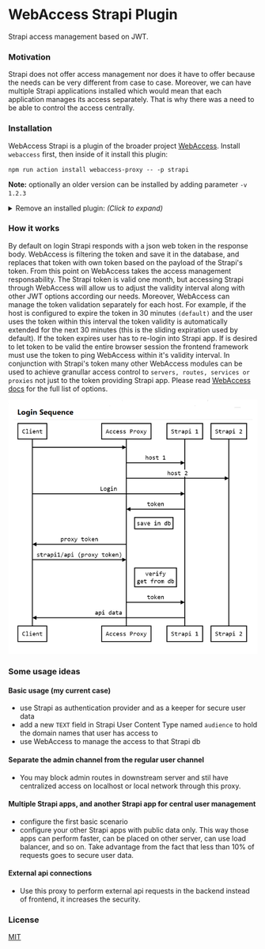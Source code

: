 # WebAccess Strapi Plugin

Strapi access management based on JWT.

### Motivation

Strapi does not offer access management nor does it have to offer because the needs can be very different from case to case. Moreover, we can have multiple Strapi applications installed which would mean that each application manages its access separately. That is why there was a need to be able to control the access centrally.

### Installation

WebAccess Strapi is a plugin of the broader project [WebAccess](https://github.com/SorinGFS/webaccess). Install `webaccess` first, then inside of it install this plugin: 

```shell
npm run action install webaccess-proxy -- -p strapi
```

**Note:** optionally an older version can be installed by adding parameter `-v 1.2.3`

<details>
<summary>Remove an installed plugin: <em>(Click to expand)</em></summary>

```shell
npm run action uninstall webaccess-proxy -- -p strapi
```

</details>

### How it works

By default on login Strapi responds with a json web token in the response body. WebAccess is filtering the token and save it in the database, and replaces that token with own token based on the payload of the Strapi's token. From this point on WebAccess takes the access management responsability. The Strapi token is valid one month, but accessing Strapi through WebAccess will allow us to adjust the validity interval along with other JWT options according our needs. Moreover, WebAccess can manage the token validation separately for each host. For example, if the host is configured to expire the token in 30 minutes `(default)` and the user uses the token within this interval the token validity is automatically extended for the next 30 minutes (this is the sliding expiration used by default). If the token expires user has to re-login into Strapi app. If is desired to let token to be valid the entire browser session the frontend framework must use the token to ping WebAccess within it's validity interval. In conjunction with Strapi's token many other WebAccess modules can be used to achieve granullar access control to `servers, routes, services or proxies` not just to the token providing Strapi app. Please read [WebAccess docs](https://github.com/SorinGFS/webaccess#documentation) for the full list of options.

![login sequence](docs/images/login-sequence.png)

### Some usage ideas

#### Basic usage (my current case)

-   use Strapi as authentication provider and as a keeper for secure user data
-   add a new `TEXT` field in Strapi User Content Type named `audience` to hold the domain names that user has access to
-   use WebAccess to manage the access to that Strapi db

#### Separate the admin channel from the regular user channel

-   You may block admin routes in downstream server and stil have centralized access on localhost or local network through this proxy.

#### Multiple Strapi apps, and another Strapi app for central user management

-   configure the first basic scenario
-   configure your other Strapi apps with public data only. This way those apps can perform faster, can be placed on other server, can use load balancer, and so on. Take advantage from the fact that less than 10% of requests goes to secure user data.

#### External api connections

-   Use this proxy to perform external api requests in the backend instead of frontend, it increases the security.

### License

[MIT](LICENSE)
